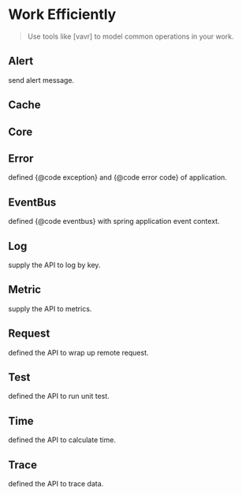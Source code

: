 # Work Efficiently

> Use tools like [vavr] to model common operations in your work.

## Alert 

send alert message.

## Cache

## Core

## Error

defined {@code exception} and {@code error code} of application.

## EventBus

defined {@code eventbus} with spring application event context.

## Log

supply the API to log by key.

## Metric

supply the API to metrics.

## Request

defined the API to wrap up remote request.

## Test

defined the API to run unit test.

## Time

defined the API to calculate time.

## Trace

defined the API to trace data.
